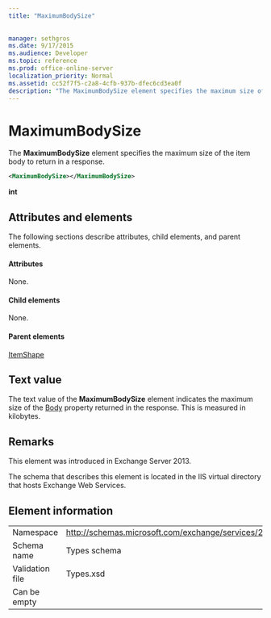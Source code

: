 ```yaml
---
title: "MaximumBodySize"
 
 
manager: sethgros
ms.date: 9/17/2015
ms.audience: Developer
ms.topic: reference
ms.prod: office-online-server
localization_priority: Normal
ms.assetid: cc52f7f5-c2a8-4cfb-937b-dfec6cd3ea0f
description: "The MaximumBodySize element specifies the maximum size of the item body to return in a response."
---
```


# MaximumBodySize

The **MaximumBodySize** element specifies the maximum size of the item body to return in a response. 
  
```XML
<MaximumBodySize></MaximumBodySize>
```

 **int**
## Attributes and elements

The following sections describe attributes, child elements, and parent elements.
  
#### Attributes

None.
  
#### Child elements

None.
  
#### Parent elements

[ItemShape](itemshape.md)
  
## Text value

The text value of the **MaximumBodySize** element indicates the maximum size of the [Body](body.md) property returned in the response. This is measured in kilobytes. 
  
## Remarks

This element was introduced in Exchange Server 2013.
  
The schema that describes this element is located in the IIS virtual directory that hosts Exchange Web Services.
  
## Element information

|||
|:-----|:-----|
|Namespace  <br/> |http://schemas.microsoft.com/exchange/services/2006/types  <br/> |
|Schema name  <br/> |Types schema  <br/> |
|Validation file  <br/> |Types.xsd  <br/> |
|Can be empty  <br/> ||
   

